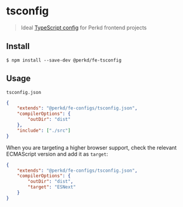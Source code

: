 # tsconfig

> Ideal [TypeScript config](https://www.typescriptlang.org/docs/handbook/tsconfig-json.html) for Perkd frontend projects 

## Install

```
$ npm install --save-dev @perkd/fe-tsconfig
```

## Usage

`tsconfig.json`

```json
{
	"extends": "@perkd/fe-configs/tsconfig.json",
	"compilerOptions": {
		"outDir": "dist"
	},
    "include": ["./src"]
}
```

When you are targeting a higher browser support, check the relevant ECMAScript version and add it as `target`:

```json
{
	"extends": "@perkd/fe-configs/tsconfig.json",
	"compilerOptions": {
		"outDir": "dist",
		"target": "ESNext"
	}
}
```